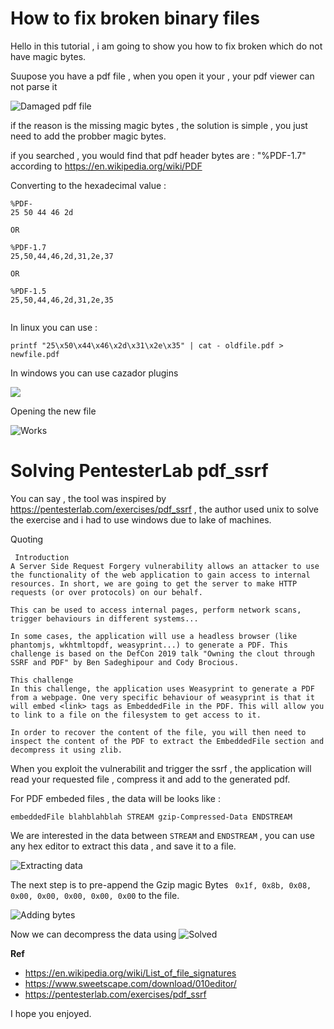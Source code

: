 # How to fix broken binary files


Hello in this tutorial , i am going to show you how to fix broken  which do not have magic bytes.

Suupose you have a pdf file , when you open it your , your pdf viewer can not parse it 

![Damaged pdf file](https://github.com/YasserGersy/cazador_unr/raw/master/imgs/damaged.pdf.file.PNG?raw=true)


if the reason is the missing magic bytes , the solution is simple , you just need to add the probber magic bytes.

if you searched , you would find that pdf header bytes are :  "%PDF-1.7" according to https://en.wikipedia.org/wiki/PDF


Converting   to the hexadecimal value :

```
%PDF-
25 50 44 46 2d

OR

%PDF-1.7
25,50,44,46,2d,31,2e,37

OR

%PDF-1.5
25,50,44,46,2d,31,2e,35


```
In linux you can use :

```
printf "25\x50\x44\x46\x2d\x31\x2e\x35" | cat - oldfile.pdf > newfile.pdf
```

In windows you can use cazador plugins 



![](https://github.com/YasserGersy/cazador_unr/raw/master/imgs/MagicFix.png?raw=true)

Opening the new file

![Works](https://github.com/YasserGersy/cazador_unr/raw/master/imgs/fixed.pdf.file.PNG?raw=true)


# Solving PentesterLab pdf_ssrf

You can say , the tool was inspired by https://pentesterlab.com/exercises/pdf_ssrf , the author used unix to solve the exercise and i had to use windows due to lake of machines.

Quoting 

```
 Introduction
A Server Side Request Forgery vulnerability allows an attacker to use the functionality of the web application to gain access to internal resources. In short, we are going to get the server to make HTTP requests (or over protocols) on our behalf.

This can be used to access internal pages, perform network scans, trigger behaviours in different systems...

In some cases, the application will use a headless browser (like phantomjs, wkhtmltopdf, weasyprint...) to generate a PDF. This challenge is based on the DefCon 2019 talk "Owning the clout through SSRF and PDF" by Ben Sadeghipour and Cody Brocious.

This challenge
In this challenge, the application uses Weasyprint to generate a PDF from a webpage. One very specific behaviour of weasyprint is that it will embed <link> tags as EmbeddedFile in the PDF. This will allow you to link to a file on the filesystem to get access to it.

In order to recover the content of the file, you will then need to inspect the content of the PDF to extract the EmbeddedFile section and decompress it using zlib. 
```

When you exploit the vulnerabilit and trigger the ssrf , the application will read your requested file , compress it and add to  the generated pdf.

For PDF embeded files , the data will be looks like :

```
embeddedFile blahblahblah STREAM gzip-Compressed-Data ENDSTREAM
```

We are interested in the data between `STREAM` and `ENDSTREAM` , you can use any hex editor to extract this data , and save it to a file.

  

![Extracting data](https://github.com/YasserGersy/cazador_unr/blob/master/imgs/Extracting-Compressed-data.png?raw=true)


The next step is to pre-append the Gzip magic Bytes  ` 0x1f, 0x8b, 0x08, 0x00, 0x00, 0x00, 0x00, 0x00`  to the file.


![Adding bytes](https://github.com/YasserGersy/cazador_unr/blob/master/imgs/Addgzipbytes.PNG?raw=true)

Now we can decompress the data using 
![Solved](https://github.com/YasserGersy/cazador_unr/blob/master/imgs/Solvedptlabssrfpdf.png?raw=true)



**Ref**
 - https://en.wikipedia.org/wiki/List_of_file_signatures
 - https://www.sweetscape.com/download/010editor/
 - https://pentesterlab.com/exercises/pdf_ssrf
 
 I hope you enjoyed.
 
